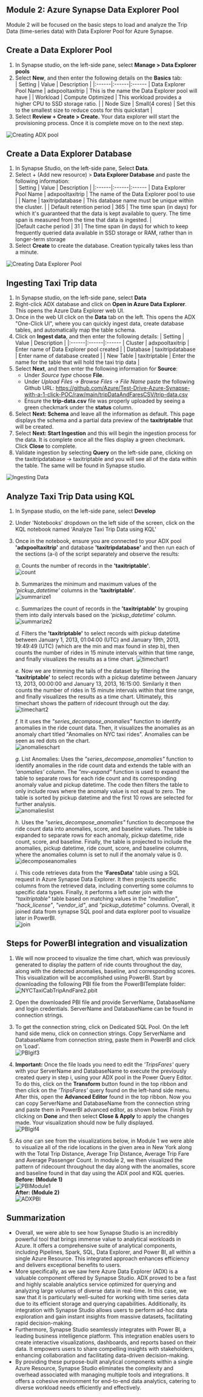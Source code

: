 ## Module 2: Azure Synapse Data Explorer Pool  
Module 2 will be focused on the basic steps to load and analyze the Trip Data (time-series data) with Data Explorer Pool for Azure Synapse.  

## Create a Data Explorer Pool  
1. In Synapse studio, on the left-side pane, select **Manage > Data Explorer pools**
2. Select **New**, and then enter the following details on the **Basics** tab:  
   | Setting | Value | Description |
   |:------|:------|:------
   | Data Explorer Pool Name | adxpooltaxitrip | This is the name the Data Explorer pool will have |
   | Workload | Compute Optimized | This workload provides a higher CPU to SSD storage ratio. |
   | Node Size | Small(4 cores) | Set this to the smallest size to reduce costs for this quickstart |  
 3. Select **Review + Create > Create.** Your data explorer will start the provisioning process. Once it is complete move on to the next step.

![Creating ADX pool](https://github.com/Azure/Test-Drive-Azure-Synapse-with-a-1-click-POC/raw/nataliarodri906-patch-1/images/gif1.gif)

## Create a Data Explorer Database  
1. In Synapse Studio, on the left-side pane, Select **Data**.  
2. Select + (Add new resource) > **Data Explorer Database** and paste the following information:  
   | Setting | Value | Description |
   |:------|:------|:------
   | Data Explorer Pool Name | adxpooltaxitrip | The name of the Data Explorer pool to use |
   | Name | taxitripdatabase | This database name must be unique within the cluster. |
   | Default retention period | 365 | The time span (in days) for which it's guaranteed that the data is kept available to query. The time span is measured from the time that data is ingested. |   
   |Default cache period | 31 | The time span (in days) for which to keep frequently queried data available in SSD storage or RAM, rather than in longer-term storage  
3. Select **Create** to create the database. Creation typically takes less than a minute.  

![Creating Data Explorer Pool](https://github.com/Azure/Test-Drive-Azure-Synapse-with-a-1-click-POC/raw/nataliarodri906-patch-1/images/gif2.gif)

## Ingesting Taxi Trip data  

1. In Synapse studio, on the left-side pane, select **Data** 
2. Right-click ADX database and click on **Open in Azure Data Explorer**. This opens the Azure Data Explorer web UI. 
3. Once in the web UI click on the **Data** tab on the left. This opens the ADX "One-Click UI", where you can quickly ingest data, create database tables, and automatically map the table schema.  
4. Click on **Ingest data**, and then enter the following details:
   | Setting | Value | Description |
   |:------|:------|:------
   | Cluster | adxpooltaxitrip | Enter name of Data Explorer pool created |
   | Database | taxitripdatabase | Enter name of database created |
   | New Table | taxitriptable | Enter the name for the table that will hold the taxi trip data | 
6. Select **Next**, and then enter the following information for **Source**:
   - Under *Source type* choose **File**.
   - Under *Upload Files -> Browse Files -> File Name* paste the following Github URL: https://github.com/Azure/Test-Drive-Azure-Synapse-with-a-1-click-POC/raw/main/tripDataAndFaresCSV/trip-data.csv
   - Ensure the **trip-data.csv** file was properly uploaded by seeing a green checkmark under the **status** column.
7.  Select **Next: Schema** and leave all the information as default. This page displays the schema and a partial data preview of the **taxitriptable** that will be created.
8.  Select **Next: Start Ingestion** and this will begin the ingestion process for the data. It is complete once all the files display a green checkmark. Click **Close** to complete.
9.  Validate ingestion by selecting **Query** on the left-side pane, clicking on the taxitripdatabase -> taxitriptable and you will see all of the data within the table. The same will be found in Synapse studio. 

![Ingesting Data](https://github.com/Azure/Test-Drive-Azure-Synapse-with-a-1-click-POC/raw/nataliarodri906-patch-1/images/gif3.gif)
   
## Analyze Taxi Trip Data using KQL

1. In Synpase studio, on the left-side pane, select **Develop**  
2. Under 'Notebooks' dropdown on the left side of the screen, click on the KQL notebook named 'Analyze Taxi Trip Data using KQL'  
3. Once in the notebook, ensure you are connected to your ADX pool **'adxpooltaxitrip'** and database **'taxitripdatabase'** and then run each of the sections (a-i) of the script separately and observe the results:  

   *a.* Counts the number of records in the **'taxitriptable'**.  
      ![count](images/KQLgif1.gif)  

   *b.* Summarizes the minimum and maximum values of the *'pickup_datetime'* columns in the **'taxitriptable'**.   
      ![summarize1](images/KQLgif2.gif)  
   
   *c.* Summarizes the count of records in the **'taxitriptable'** by grouping them into daily intervals based on the *'pickup_datetime'* column.  
      ![summarize2](images/KQLgif3.gif)    
      
   *d.* Filters the **'taxitriptable'** to select records with pickup datetime between January 1, 2013, 01:04:00 (UTC) and January 19th, 2013, 19:49:49 (UTC) (which are the min and max found in step b), then counts the number of rides in 15 minute intervals within that time range, and finally visualizes the results as a time chart.
      ![timechart1](images/KQLgif4.gif)  
      
   *e.* Now we are trimming the tails of the dataset by filtering the **'taxitriptable'** to select records with a pickup datetime between January 13, 2013, 00:00:00 and January 13, 2013, 16:15:00. Similarly it then counts the number of rides in 15 minute intervals within that time range, and finally visualizes the results as a time chart. Ultimately, this timechart shows the pattern of ridecount through out the day.   
      ![timechart2](images/KQLgif5.gif)  
   
   *f.* It it uses the *"series_decompose_anomalies"* function to identify anomalies in the ride count data. Then, it visualizes the anomalies as an anomaly chart titled "Anomalies on NYC taxi rides". Anomalies can be seen as red dots on the chart.  
     ![anomalieschart](images/KQLgif6.gif)  
     
   *g.* List Anomalies: Uses the *"series_decompose_anomalies"* function to identify anomalies in the ride count data and extends the table with an *'anomalies'* column. The *"mv-expand"* function is used to expand the table to separate rows for each ride count and its corresponding anomaly value and pickup datetime. The code then filters the table to only include rows where the anomaly value is not equal to zero. The table is sorted by pickup datetime and the first 10 rows are selected for further analysis.  
      ![anomalieslist](images/KQLgif7.gif)  
      
   *h.* Uses the *"series_decompose_anomalies"* function to decompose the ride count data into anomalies, score, and baseline values. The table is expanded to separate rows for each anomaly, pickup datetime, ride count, score, and baseline. Finally, the table is projected to include the anomalies, pickup datetime, ride count, score, and baseline columns, where the anomalies column is set to null if the anomaly value is 0.  
      ![decomposeanomalies](images/KQLgif8.gif)  
      
   *i.* This code retrieves data from the **'FaresData'** table using a SQL request in Azure Synapse Data Explorer. It then projects specific columns from the retrieved data, including converting some columns to specific data types. Finally, it performs a left outer join with the *"taxitriptable"* table based on matching values in the *"medallion"*, *"hack_license"*, *"vendor_id"*, and *"pickup_datetime"* columns. Overall, it joined data from synapse SQL pool and data explorer pool to visualize later in PowerBI.  
      ![join](images/KQLgif9.gif)
   
## Steps for PowerBI integration and visualization

1. We will now proceed to visualize the time chart, which was previously generated to display the pattern of ride counts throughout the day, along with the detected anomalies, baseline, and corresponding scores. This visualization will be accomplished using PowerBI. Start by downloading the following PBI file from the PowerBITemplate folder:  
    ![NYCTaxiCabTripAndFare2.pbit](synapsepoc/PowerBITemplate/NYCTaxiCabTripAndFare2.pbit)  
3. Open the downloaded PBI file and provide ServerName, DatabaseName and login credentials. ServerName and DatabaseName can be found in connection strings.  
4. To get the connection string, click on Dedicated SQL Pool. On the left hand side menu, click on connection strings. Copy ServerName and DatabaseName from connection string, paste them in PowerBI and click on 'Load'.  
   ![PBIgif3](images/PBIgif3.gif)

5. **Important:** Once the file loads you need to edit the *'TripsFares'* query with your ServerName and DatabaseName to execute the previously created query in step i, using your ADX pool in the Power Query Editor. To do this, click on the **Transform** button found in the top ribbon and then click on the *'TripsFares'* query found on the left-hand side menu. After this, open the **Advanced Editor** found in the top ribbon. Now you can copy ServerName and DatabaseName from the connection string and paste them in PowerBI advanced editor, as shown below. Finish by clicking on **Done** and then select **Close & Apply** to apply the changes made. Your visualization should now be fully displayed.   
   ![PBIgif4](images/PBIgif4.gif)  
   
6. As one can see from the visualizations below, in Module 1 we were able to visualize all of the ride locations in the given area in New York along with the Total Trip Distance, Average Trip Distance, Average Trip Fare and Average Passenger Count. In module 2, we then visualized the pattern of ridecount throughout the day along with the anomalies, score and baseline found in that day using the ADX pool and KQL queries.  
**Before: (Module 1)**  
   ![PBIModule1](images/PBIModule1.png)  
**After: (Module 2)**  
   ![ADXPBI](images/ADXPBI.png)  
   
## Summarization

- Overall, we were able to see how Synapse Studio is an incredibly powerful tool that brings immense value to analytical workloads in Azure.  It offers a comprehensive suite of analytical components, including Pipelines, Spark, SQL, Data Explorer, and Power BI, all within a single Azure Resource. This integrated approach enhances efficiency and delivers exceptional benefits to users. 
- More specifically, as we saw here Azure Data Explorer (ADX) is a valuable component offered by Synapse Studio. ADX proved to be a fast and highly scalable analytics service optimized for querying and analyzing large volumes of diverse data in real-time. In this case, we saw that it is particularly well-suited for working with time series data due to its efficient storage and querying capabilities. Additionally, its integration with Synapse Studio allows users to perform ad-hoc data exploration and gain instant insights from massive datasets, facilitating rapid decision-making.
- Furthermore, Synapse Studio seamlessly integrates with Power BI, a leading business intelligence platform. This integration enables users to create interactive visualizations, dashboards, and reports based on their data. It empowers users to share compelling insights with stakeholders, enhancing collaboration and facilitating data-driven decision-making.
- By providing these purpose-built analytical components within a single Azure Resource, Synapse Studio eliminates the complexity and overhead associated with managing multiple tools and integrations. It offers a cohesive environment for end-to-end data analytics, catering to diverse workload needs efficiently and effectively.


